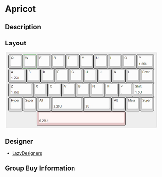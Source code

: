 # Apricot

## Description

## Layout
![](./Images/apricot_layout.jpg)

## Designer
- [LazyDesigners](https://lazydesigners.cn/)

## Group Buy Information
